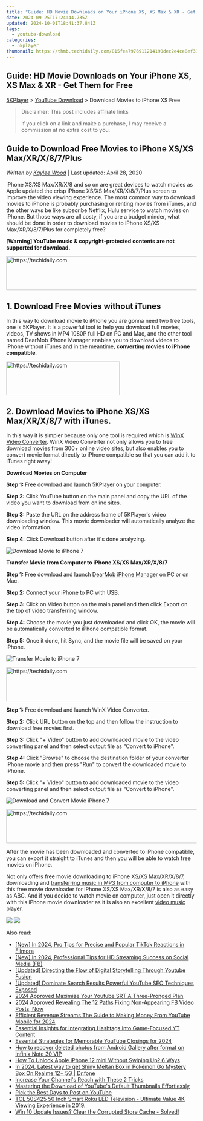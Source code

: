 ```yaml
---
title: "Guide: HD Movie Downloads on Your iPhone XS, XS Max & XR - Get Them for Free"
date: 2024-09-25T17:24:44.735Z
updated: 2024-10-01T18:41:37.841Z
tags:
  - youtube-download
categories:
  - 5kplayer
thumbnail: https://thmb.techidaily.com/815fea7976911214190dec2e4ce8ef31c5b56fc35aca9555d7d0112a6571e067.jpg
---
```


## Guide: HD Movie Downloads on Your iPhone XS, XS Max & XR - Get Them for Free

[5KPlayer](https://tools.techidaily.com/5kplayer/products/) \> [YouTube Download](https://tools.techidaily.com/5kplayer/youtube-download/) \> Download Movies to iPhone XS Free

>  Disclaimer: This post includes affiliate links
>
>  If you click on a link and make a purchase, I may receive a commission at no extra cost to you.
>

## Guide to Download Free Movies to iPhone XS/XS Max/XR/X/8/7/Plus

 _Written by [Kaylee Wood](https://www.quora.com/profile/Amanda-Hu-21)_ | Last updated: April 28, 2020 

iPhone XS/XS Max/XR/X/8 and so on are great devices to watch movies as Apple updated the crisp iPhone XS/XS Max/XR/X/8/7/Plus screen to improve the video viewing experience. The most common way to download movies to iPhone is probably purchasing or renting movies from iTunes, and the other ways be like subscribe Netflix, Hulu service to watch movies on iPhone. But those ways are all costy, if you are a budget minder, what should be done in order to download movies to iPhone XS/XS Max/XR/X/8/7/Plus for completely free? 

**\[Warning\] YouTube music & copyright-protected contents are not supported for download.**

<!-- affiliate ads begin -->
<a href="https://ephamedtechinc.pxf.io/c/5597632/2137210/26400" target="_top" id="2137210">
  <img src="//a.impactradius-go.com/display-ad/26400-2137210" border="0" alt="https://techidaily.com" width="728" height="90"/>
</a>
<img height="0" width="0" src="https://ephamedtechinc.pxf.io/i/5597632/2137210/26400" style="position:absolute;visibility:hidden;" border="0" />
<!-- affiliate ads end -->

## 1\. Download Free Movies without iTunes

In this way to download movie to iPhone you are gonna need two free tools, one is 5KPlayer. It is a powerful tool to help you download full movies, videos, TV shows in MP4 1080P full HD on PC and Mac, and the other tool named DearMob iPhone Manager enables you to download videos to iPhone without iTunes and in the meantime, **converting movies to iPhone compatible**. 

<!-- affiliate ads begin -->
<a href="https://aligracehair.sjv.io/c/5597632/1959759/19272" target="_top" id="1959759">
  <img src="//a.impactradius-go.com/display-ad/19272-1959759" border="0" alt="https://techidaily.com" width="300" height="90"/>
</a>
<img height="0" width="0" src="https://aligracehair.sjv.io/i/5597632/1959759/19272" style="position:absolute;visibility:hidden;" border="0" />
<!-- affiliate ads end -->

## 2\. Download Movies to iPhone XS/XS Max/XR/X/8/7 with iTunes.

In this way it is simpler because only one tool is required which is [WinX Video Converter](https://tools.techidaily.com/winxdvd/winxvideo-ai/). WinX Video Converter not only allows you to free download movies from 300+ online video sites, but also enables you to convert movie format directly to iPhone compatible so that you can add it to iTunes right away! 

**Download Movies on Computer**

**Step 1:** Free download and launch 5KPlayer on your computer.

**Step 2:**  Click YouTube button on the main panel and copy the URL of the video you want to download from online sites. 

**Step 3:**  Paste the URL on the address frame of 5KPlayer's video downloading window. This movie downloader will automatically analyze the video information. 

**Step 4:**  Click Download button after it's done analyzing. 

![Download Movie to iPhone 7](https://www.5kplayer.com/youtube-download/img/5kp-cheerleader-omi-zjy-001.jpg)

**Transfer Movie from Computer to iPhone XS/XS Max/XR/X/8/7** 

**Step 1:**  Free download and launch [DearMob iPhone Manager](https://tools.techidaily.com/5kplayer/iphone-manager/) on PC or on Mac. 

**Step 2:**  Connect your iPhone to PC with USB.

**Step 3:** Click on Video button on the main panel and then click Export on the top of video transferring window.

**Step 4:** Choose the movie you just downloaded and click OK, the movie will be automatically converted to iPhone compatible format. 

**Step 5:**  Once it done, hit Sync, and the movie file will be saved on your iPhone. 

![Transfer Movie to iPhone 7](https://www.5kplayer.com/youtube-download/img/download-iphone-movies.jpg)

<!-- affiliate ads begin -->
<a href="https://appsumo.8odi.net/c/5597632/2094422/7443" target="_top" id="2094422">
  <img src="//a.impactradius-go.com/display-ad/7443-2094422" border="0" alt="https://techidaily.com" width="728" height="90"/>
</a>
<img height="0" width="0" src="https://appsumo.8odi.net/i/5597632/2094422/7443" style="position:absolute;visibility:hidden;" border="0" />
<!-- affiliate ads end -->

**Step 1:** Free download and launch WinX Video Converter. 

**Step 2:**  Click URL button on the top and then follow the instruction to download free movies first. 

**Step 3:**  Click "+ Video" button to add downloaded movie to the video converting panel and then select output file as "Convert to iPhone". 

**Step 4:**  Click "Browse" to choose the destination folder of your converter iPhone movie and then press "Run" to convert the downloaded movie to iPhone.

**Step 5:**  Click "+ Video" button to add downloaded movie to the video converting panel and then select output file as "Convert to iPhone". 

![Download and Convert Movie iPhone 7](https://www.5kplayer.com/youtube-download/img/winx-video-converter.png)

<!-- affiliate ads begin -->
<a href="https://appsumo.8odi.net/c/5597632/2144310/7443" target="_top" id="2144310">
  <img src="//a.impactradius-go.com/display-ad/7443-2144310" border="0" alt="https://techidaily.com" width="728" height="90"/>
</a>
<img height="0" width="0" src="https://appsumo.8odi.net/i/5597632/2144310/7443" style="position:absolute;visibility:hidden;" border="0" />
<!-- affiliate ads end -->

After the movie has been downloaded and converted to iPhone compatible, you can export it straight to iTunes and then you will be able to watch free movies on iPhone. 

Not only offers free movie downloading to iPhone XS/XS Max/XR/X/8/7, downloading and [transferring music in MP3 from computer to iPhone](https://tools.techidaily.com/5kplayer/youtube-download/) with this free movie downloader for iPhone XS/XS Max/XR/X/8/7 is also as easy as ABC. And if you decide to watch movie on computer, just open it directly with this iPhone movie downloader as it is also an excellent [video music player](https://tools.techidaily.com/5kplayer/video-music-player/).

[![](https://www.5kplayer.com/youtube-download/../button/freedownwhitewin.png)](https://tools.techidaily.com/5kplayer/products/) [![](https://www.5kplayer.com/youtube-download/../button/freedownbackmac.png)](https://tools.techidaily.com/5kplayer/products/)

<ins class="adsbygoogle"
     style="display:block"
     data-ad-format="autorelaxed"
     data-ad-client="ca-pub-7571918770474297"
     data-ad-slot="1223367746"></ins>

<ins class="adsbygoogle"
     style="display:block"
     data-ad-client="ca-pub-7571918770474297"
     data-ad-slot="8358498916"
     data-ad-format="auto"
     data-full-width-responsive="true"></ins>

<span class="atpl-alsoreadstyle">Also read:</span>
<div><ul>
<li><a href="https://tiktok-video-recordings.techidaily.com/new-in-2024-pro-tips-for-precise-and-popular-tiktok-reactions-in-filmora/"><u>[New] In 2024, Pro Tips for Precise and Popular TikTok Reactions in Filmora</u></a></li>
<li><a href="https://facebook-video-recording.techidaily.com/new-in-2024-professional-tips-for-hd-streaming-success-on-social-media-fb/"><u>[New] In 2024, Professional Tips for HD Streaming Success on Social Media (FB)</u></a></li>
<li><a href="https://youtube-video-recordings.techidaily.com/updated-directing-the-flow-of-digital-storytelling-through-youtube-fusion/"><u>[Updated] Directing the Flow of Digital Storytelling Through Youtube Fusion</u></a></li>
<li><a href="https://youtube-video-recordings.techidaily.com/updated-dominate-search-results-powerful-youtube-seo-techniques-exposed/"><u>[Updated] Dominate Search Results Powerful YouTube SEO Techniques Exposed</u></a></li>
<li><a href="https://article-knowledge.techidaily.com/2024-approved-maximize-your-youtube-srt-a-three-pronged-plan/"><u>2024 Approved Maximize Your Youtube SRT A Three-Pronged Plan</u></a></li>
<li><a href="https://facebook-videos.techidaily.com/2024-approved-revealing-the-12-paths-fixing-non-appearing-fb-video-posts-now/"><u>2024 Approved Revealing The 12 Paths Fixing Non-Appearing FB Video Posts, Now</u></a></li>
<li><a href="https://youtube-video-recordings.techidaily.com/efficient-revenue-streams-the-guide-to-making-money-from-youtube-mobile-for-2024/"><u>Efficient Revenue Streams The Guide to Making Money From YouTube Mobile for 2024</u></a></li>
<li><a href="https://youtube-video-recordings.techidaily.com/essential-insights-for-integrating-hashtags-into-game-focused-yt-content/"><u>Essential Insights for Integrating Hashtags Into Game-Focused YT Content</u></a></li>
<li><a href="https://youtube-video-recordings.techidaily.com/essential-strategies-for-memorable-youtube-closings-for-2024/"><u>Essential Strategies for Memorable YouTube Closings for 2024</u></a></li>
<li><a href="https://blog-min.techidaily.com/how-to-recover-deleted-photos-from-android-gallery-after-format-on-infinix-note-30-vip-by-stellar-photo-recovery-android-mobile-photo-recover/"><u>How to recover deleted photos from Android Gallery after format on Infinix Note 30 VIP</u></a></li>
<li><a href="https://ios-unlock.techidaily.com/how-to-unlock-apple-iphone-12-mini-without-swiping-up-6-ways-by-drfone-ios/"><u>How To Unlock Apple iPhone 12 mini Without Swiping Up? 6 Ways</u></a></li>
<li><a href="https://pokemon-go-android.techidaily.com/in-2024-latest-way-to-get-shiny-meltan-box-in-pokemon-go-mystery-box-on-realme-12plus-5g-drfone-by-drfone-virtual-android/"><u>In 2024, Latest way to get Shiny Meltan Box in Pokémon Go Mystery Box On Realme 12+ 5G | Dr.fone</u></a></li>
<li><a href="https://youtube-video-recordings.techidaily.com/increase-your-channels-reach-with-these-2-tricks/"><u>Increase Your Channel's Reach with These 2 Tricks</u></a></li>
<li><a href="https://youtube-video-recordings.techidaily.com/mastering-the-download-of-youtubes-default-thumbnails-effortlessly/"><u>Mastering the Download of YouTube's Default Thumbnails Effortlessly</u></a></li>
<li><a href="https://youtube-video-recordings.techidaily.com/pick-the-best-days-to-post-on-youtube/"><u>Pick the Best Days to Post on YouTube</u></a></li>
<li><a href="https://buynow-reviews.techidaily.com/tcl-50s425-50-inch-smart-roku-led-television-ultimate-value-4k-viewing-experience-in-2019/"><u>TCL 50S425 50 Inch Smart Roku LED Television - Ultimate Value 4K Viewing Experience in 2019.</u></a></li>
<li><a href="https://win-howtos.techidaily.com/win-10-update-issues-clear-the-corrupted-store-cache-solved/"><u>Win 10 Update Issues? Clear the Corrupted Store Cache - Solved!</u></a></li>
</ul></div>

